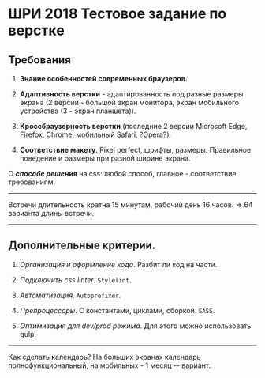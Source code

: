 # ШРИ 2018 Тестовое задание по верстке

## Требования

1. __Знание особенностей современных браузеров.__

2. __Адаптивность верстки__ - адаптированность под разные размеры экрана (2 версии - большой экран монитора, экран мобильного устройства (3 - экран планшета)).

3. __Кроссбраузерность верстки__ (последние 2 версии Microsoft Edge, Firefox, Chrome, мобильный Safari, ?Opera?).

4. __Соответствие макету__. Pixel perfect, шрифты, размеры. Правильное поведение и размеры при разной ширине экрана. 

О __*способе решения*__ на css: любой способ, главное - соответствие требованиям.

---

Встречи длительность кратна 15 минутам, рабочий день 16 часов. => 64 варианта длины встречи.

---

## Дополнительные критерии.

1. _Организация и оформление кода_. Разбит ли код на части. 

2. _Подключить css linter_. `Stylelint`.

3. _Автоматизация_. `Autoprefixer`.

4. _Препроцессоры_. С константами, циклами, сборкой. `SASS`.

5. _Оптимизация для dev/prod режима_. Для этого можно использовать gulp.

---

Как сделать календарь? На больших экранах календарь полнофункциональный, на мобильных - 1 месяц -- вариант.

